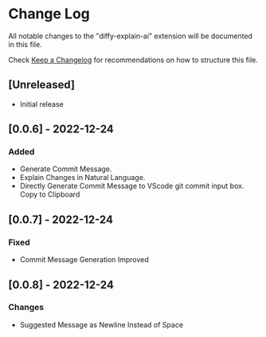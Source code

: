 # Change Log

All notable changes to the "diffy-explain-ai" extension will be documented in this file.

Check [Keep a Changelog](http://keepachangelog.com/) for recommendations on how to structure this file.

## [Unreleased]

- Initial release

## [0.0.6] - 2022-12-24

### Added

- Generate Commit Message.
- Explain Changes in Natural Language.
- Directly Generate Commit Message to VScode git commit input box. Copy to Clipboard

## [0.0.7] - 2022-12-24

### Fixed

- Commit Message Generation Improved

## [0.0.8] - 2022-12-24

### Changes

- Suggested Message as Newline Instead of Space
